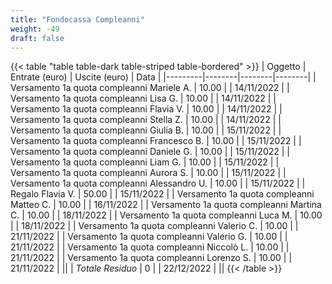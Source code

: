 ```yaml
---
title: "Fondocassa Compleanni"
weight: -49
draft: false
---
```


{{< table "table table-dark table-striped table-bordered" >}}
| Oggetto | Entrate (euro) | Uscite (euro) | Data |
|---------|--------|--------|--------|
| Versamento 1a quota compleanni  Mariele A. | 10.00 | | 14/11/2022 | 
| Versamento 1a quota compleanni  Lisa G. | 10.00 | | 14/11/2022 | 
| Versamento 1a quota compleanni  Flavia V. | 10.00 | | 14/11/2022 | 
| Versamento 1a quota compleanni  Stella Z. | 10.00 | | 14/11/2022 | 
| Versamento 1a quota compleanni  Giulia B. | 10.00 | | 15/11/2022 |
| Versamento 1a quota compleanni  Francesco B. | 10.00 | | 15/11/2022 |
| Versamento 1a quota compleanni  Daniele G. | 10.00 | | 15/11/2022 |
| Versamento 1a quota compleanni  Liam G. | 10.00 | | 15/11/2022 |
| Versamento 1a quota compleanni  Aurora S. | 10.00 | | 15/11/2022 |
| Versamento 1a quota compleanni  Alessandro U. | 10.00 | | 15/11/2022 |
| Regalo Flavia V. | 50.00 | | 15/11/2022 |
| Versamento 1a quota compleanni  Matteo C. | 10.00 | | 16/11/2022 |
| Versamento 1a quota compleanni  Martina C. | 10.00 | | 18/11/2022 |
| Versamento 1a quota compleanni  Luca M. | 10.00 | | 18/11/2022 |
| Versamento 1a quota compleanni  Valerio C. | 10.00 | | 21/11/2022 |
| Versamento 1a quota compleanni  Valerio G. | 10.00 | | 21/11/2022 |
| Versamento 1a quota compleanni  Niccolò L. | 10.00 | | 21/11/2022 |
| Versamento 1a quota compleanni  Lorenzo S. | 10.00 | | 21/11/2022 |
||
| *Totale Residuo* | 0 | | 22/12/2022 |
||
{{< /table >}}

